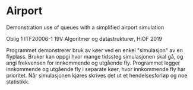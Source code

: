 # Airport
Demonstration use of queues with a simplified airport simulation

Oblig 1 ITF20006-1 19V Algoritmer og datastrukturer, HiOF 2019

Programmet demonstrerer bruk av køer ved en enkel "simulasjon" av en flyplass.
Bruker kan oppgi hvor mange tidssteg simulasjonen skal gå, og angi frekvensen for innkommende og utgående fly.
Programmet legger innkommende og utgående fly i separate køer, hvor innkommende fly har prioritet.
Når simulasjonen kjøres skrives det ut et hendelsesforløp og noe statistikk.
